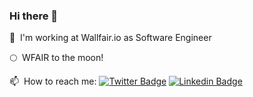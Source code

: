 ### Hi there 👋

<!--
**fernandotimm/fernandotimm** is a ✨ _special_ ✨ repository because its `README.md` (this file) appears on your GitHub profile.

- 🔭  I’m currently working on a prototype for my dev portfolio
- 🌱  I'm currently starting on web 3.0, building a front-end interface for a smart contract with React and Ethers.js
-->

🔭 &nbsp;I'm working at Wallfair.io as Software Engineer

🌕 &nbsp;WFAIR to the moon!

📫 &nbsp;How to reach me: 
[![Twitter Badge](https://img.shields.io/twitter/url?label=%40fhellwig&url=https%3A%2F%2Ftwitter.com%2Ffhellwig)](https://twitter.com/fhellwig)
[![Linkedin Badge](https://img.shields.io/badge/-fhellwig-blue?style=flat-square&logo=Linkedin&logoColor=white&link=https://linkedin.com/in/fhellwig&url=https://linkedin.com/in/fhellwig)](https://linkedin.com/in/fhellwig)
<!--
- 😄 Pronouns: ...
- ⚡ Fun fact: ...
- 👯 I’m looking to collaborate on ...
- 🤔 I’m looking for help with ...
- 💬 Ask me about ...
-->
